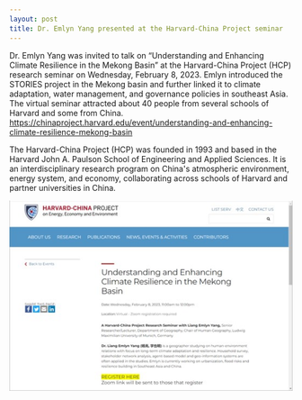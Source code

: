 ```yaml
---
layout: post
title: Dr. Emlyn Yang presented at the Harvard-China Project seminar
---
```


Dr. Emlyn Yang was invited to talk on “Understanding and Enhancing Climate Resilience in the Mekong Basin” at the Harvard-China Project (HCP) research seminar on Wednesday, February 8, 2023. Emlyn introduced the STORIES project in the Mekong basin and further linked it to climate adaptation, water management, and governance policies in southeast Asia. The virtual seminar attracted about 40 people from several schools of Harvard and some from China.
https://chinaproject.harvard.edu/event/understanding-and-enhancing-climate-resilience-mekong-basin

The Harvard-China Project (HCP) was founded in 1993 and based in the Harvard John A. Paulson School of Engineering and Applied Sciences. It is an interdisciplinary research program on China's atmospheric environment, energy system, and economy, collaborating across schools of Harvard and partner universities in China.

![HCP1](\assets\images\content\02_08.jpg)

